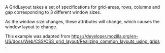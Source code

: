 A GridLayout takes a set of specifications for grid-areas, rows, columns and gap corresponding to 3 different window sizes.

As the window size changes, these attributes will change, which causes the window layout to change.


This example was adapted from https://developer.mozilla.org/en-US/docs/Web/CSS/CSS_grid_layout/Realizing_common_layouts_using_grids.
